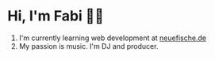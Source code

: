   # Hi, I'm Fabi 👋🏻
  
  1. I'm currently learning web development at [neuefische.de](https://www.neuefische.de/)
  2. My passion is music. I'm DJ and producer.
  
